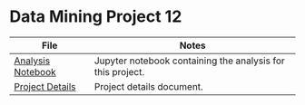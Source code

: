 # Data Mining Project 12 

|File   |Notes   |
|-------|--------|
|[Analysis Notebook](./StateClassificationIRS.ipynb )|  Jupyter notebook containing the analysis for this project. |
|[Project Details](./README.md)| Project details document. |
